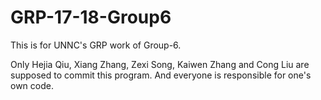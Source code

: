 # GRP-17-18-Group6
This is for UNNC's GRP work of Group-6.

Only Hejia Qiu, Xiang Zhang, Zexi Song, Kaiwen Zhang and Cong Liu are supposed to commit this program. And everyone is responsible for one's own code.
